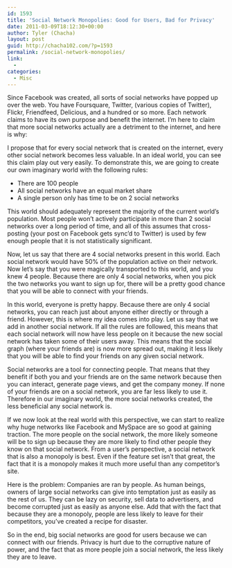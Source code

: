 ```yaml
---
id: 1593
title: 'Social Network Monopolies: Good for Users, Bad for Privacy'
date: 2011-03-09T18:12:30+00:00
author: Tyler (Chacha)
layout: post
guid: http://chacha102.com/?p=1593
permalink: /social-network-monopolies/
link:
  - 
categories:
  - Misc
---
```

Since Facebook was created, all sorts of social networks have popped up over the web. You have Foursquare, Twitter, (various copies of Twitter), Flickr, Friendfeed, Delicious, and a hundred or so more. Each network claims to have its own purpose and benefit the internet. I&#8217;m here to claim that more social networks actually are a detriment to the internet, and here is why:

I propose that for every social network that is created on the internet, every other social network becomes less valuable. In an ideal world, you can see this claim play out very easily. To demonstrate this, we are going to create our own imaginary world with the following rules:

  * There are 100 people
  * All social networks have an equal market share
  * A single person only has time to be on 2 social networks

This world should adequately represent the majority of the current world&#8217;s population. Most people won&#8217;t actively participate in more than 2 social networks over a long period of time, and all of this assumes that cross-posting (your post on Facebook gets sync&#8217;d to Twitter) is used by few enough people that it is not statistically significant.

Now, let us say that there are 4 social networks present in this world. Each social network would have 50% of the population active on their network. Now let&#8217;s say that you were magically transported to this world, and you knew 4 people. Because there are only 4 social networks, when you pick the two networks you want to sign up for, there will be a pretty good chance that you will be able to connect with your friends.

In this world, everyone is pretty happy. Because there are only 4 social networks, you can reach just about anyone either directly or through a friend. However, this is where my idea comes into play. Let us say that we add in another social network. If all the rules are followed, this means that each social network will now have less people on it because the new social network has taken some of their users away. This means that the social graph (where your friends are) is now more spread out, making it less likely that you will be able to find your friends on any given social network.

Social networks are a tool for connecting people. That means that they benefit if both you and your friends are on the same network because then you can interact, generate page views, and get the company money. If none of your friends are on a social network, you are far less likely to use it. Therefore in our imaginary world, the more social networks created, the less beneficial any social network is.

If we now look at the real world with this perspective, we can start to realize why huge networks like Facebook and MySpace are so good at gaining traction. The more people on the social network, the more likely someone will be to sign up because they are more likely to find other people they know on that social network. From a user&#8217;s perspective, a social network that is also a monopoly is best. Even if the feature set isn&#8217;t that great, the fact that it is a monopoly makes it much more useful than any competitor&#8217;s site.

Here is the problem: Companies are ran by people. As human beings, owners of large social networks can give into temptation just as easily as the rest of us. They can be lazy on security, sell data to advertisers, and become corrupted just as easily as anyone else. Add that with the fact that because they are a monopoly, people are less likely to leave for their competitors, you&#8217;ve created a recipe for disaster.

So in the end, big social networks are good for users because we can connect with our friends. Privacy is hurt due to the corruptive nature of power, and the fact that as more people join a social network, the less likely they are to leave.